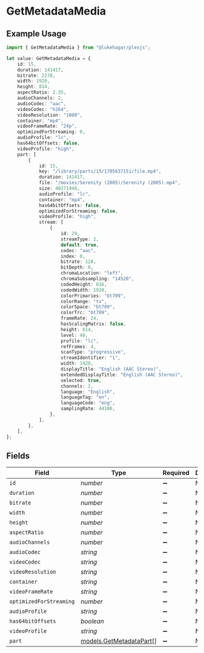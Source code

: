 # GetMetadataMedia

## Example Usage

```typescript
import { GetMetadataMedia } from "@lukehagar/plexjs";

let value: GetMetadataMedia = {
    id: 15,
    duration: 141417,
    bitrate: 2278,
    width: 1920,
    height: 814,
    aspectRatio: 2.35,
    audioChannels: 2,
    audioCodec: "aac",
    videoCodec: "h264",
    videoResolution: "1080",
    container: "mp4",
    videoFrameRate: "24p",
    optimizedForStreaming: 0,
    audioProfile: "lc",
    has64bitOffsets: false,
    videoProfile: "high",
    part: [
        {
            id: 15,
            key: "/library/parts/15/1705637151/file.mp4",
            duration: 141417,
            file: "/movies/Serenity (2005)/Serenity (2005).mp4",
            size: 40271948,
            audioProfile: "lc",
            container: "mp4",
            has64bitOffsets: false,
            optimizedForStreaming: false,
            videoProfile: "high",
            stream: [
                {
                    id: 29,
                    streamType: 2,
                    default: true,
                    codec: "aac",
                    index: 0,
                    bitrate: 128,
                    bitDepth: 8,
                    chromaLocation: "left",
                    chromaSubsampling: "14520",
                    codedHeight: 816,
                    codedWidth: 1920,
                    colorPrimaries: "bt709",
                    colorRange: "tv",
                    colorSpace: "bt709",
                    colorTrc: "bt709",
                    frameRate: 24,
                    hasScalingMatrix: false,
                    height: 814,
                    level: 40,
                    profile: "lc",
                    refFrames: 4,
                    scanType: "progressive",
                    streamIdentifier: "1",
                    width: 1920,
                    displayTitle: "English (AAC Stereo)",
                    extendedDisplayTitle: "English (AAC Stereo)",
                    selected: true,
                    channels: 2,
                    language: "English",
                    languageTag: "en",
                    languageCode: "eng",
                    samplingRate: 44100,
                },
            ],
        },
    ],
};
```

## Fields

| Field                                                    | Type                                                     | Required                                                 | Description                                              | Example                                                  |
| -------------------------------------------------------- | -------------------------------------------------------- | -------------------------------------------------------- | -------------------------------------------------------- | -------------------------------------------------------- |
| `id`                                                     | *number*                                                 | :heavy_minus_sign:                                       | N/A                                                      | 15                                                       |
| `duration`                                               | *number*                                                 | :heavy_minus_sign:                                       | N/A                                                      | 141417                                                   |
| `bitrate`                                                | *number*                                                 | :heavy_minus_sign:                                       | N/A                                                      | 2278                                                     |
| `width`                                                  | *number*                                                 | :heavy_minus_sign:                                       | N/A                                                      | 1920                                                     |
| `height`                                                 | *number*                                                 | :heavy_minus_sign:                                       | N/A                                                      | 814                                                      |
| `aspectRatio`                                            | *number*                                                 | :heavy_minus_sign:                                       | N/A                                                      | 2.35                                                     |
| `audioChannels`                                          | *number*                                                 | :heavy_minus_sign:                                       | N/A                                                      | 2                                                        |
| `audioCodec`                                             | *string*                                                 | :heavy_minus_sign:                                       | N/A                                                      | aac                                                      |
| `videoCodec`                                             | *string*                                                 | :heavy_minus_sign:                                       | N/A                                                      | h264                                                     |
| `videoResolution`                                        | *string*                                                 | :heavy_minus_sign:                                       | N/A                                                      | 1080                                                     |
| `container`                                              | *string*                                                 | :heavy_minus_sign:                                       | N/A                                                      | mp4                                                      |
| `videoFrameRate`                                         | *string*                                                 | :heavy_minus_sign:                                       | N/A                                                      | 24p                                                      |
| `optimizedForStreaming`                                  | *number*                                                 | :heavy_minus_sign:                                       | N/A                                                      | 0                                                        |
| `audioProfile`                                           | *string*                                                 | :heavy_minus_sign:                                       | N/A                                                      | lc                                                       |
| `has64bitOffsets`                                        | *boolean*                                                | :heavy_minus_sign:                                       | N/A                                                      | false                                                    |
| `videoProfile`                                           | *string*                                                 | :heavy_minus_sign:                                       | N/A                                                      | high                                                     |
| `part`                                                   | [models.GetMetadataPart](../models/getmetadatapart.md)[] | :heavy_minus_sign:                                       | N/A                                                      |                                                          |